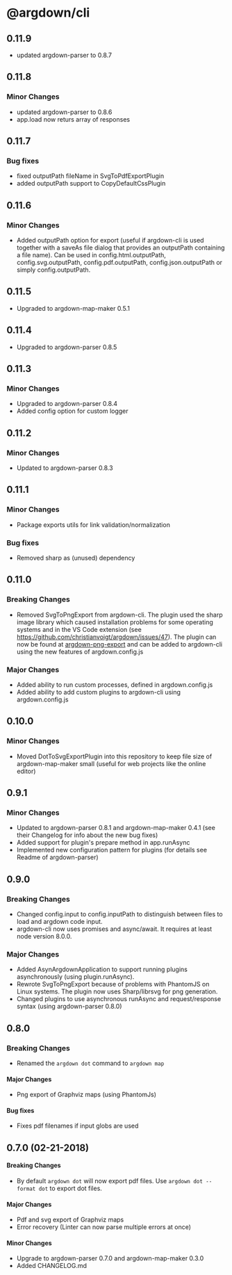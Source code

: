 # @argdown/cli

## 0.11.9

* updated argdown-parser to 0.8.7

## 0.11.8

### Minor Changes

* updated argdown-parser to 0.8.6
* app.load now returs array of responses

## 0.11.7

### Bug fixes

* fixed outputPath fileName in SvgToPdfExportPlugin
* added outputPath support to CopyDefaultCssPlugin

## 0.11.6

### Minor Changes

* Added outputPath option for export (useful if argdown-cli is used together with a saveAs file dialog that provides an outputPath containing a file name). Can be used in config.html.outputPath, config.svg.outputPath, config.pdf.outputPath, config.json.outputPath or simply config.outputPath.

## 0.11.5

* Upgraded to argdown-map-maker 0.5.1

## 0.11.4

* Upgraded to argdown-parser 0.8.5

## 0.11.3

### Minor Changes

* Upgraded to argdown-parser 0.8.4
* Added config option for custom logger

## 0.11.2

### Minor Changes

* Updated to argdown-parser 0.8.3

## 0.11.1

### Minor Changes

* Package exports utils for link validation/normalization

### Bug fixes

* Removed sharp as (unused) dependency

## 0.11.0

### Breaking Changes

* Removed SvgToPngExport from argdown-cli. The plugin used the sharp image library which caused installation problems for some operating systems and in the VS Code extension (see https://github.com/christianvoigt/argdown/issues/47). The plugin can now be found at [argdown-png-export](https://github.com/christianvoigt/argdown-png-export) and can be added to argdown-cli using the new features of argdown.config.js

### Major Changes

* Added ability to run custom processes, defined in argdown.config.js
* Added ability to add custom plugins to argdown-cli using argdown.config.js

## 0.10.0

### Minor Changes

* Moved DotToSvgExportPlugin into this repository to keep file size of argdown-map-maker small (useful for web projects like the online editor)

## 0.9.1

### Minor Changes

* Updated to argdown-parser 0.8.1 and argdown-map-maker 0.4.1 (see their Changelog for info about the new bug fixes)
* Added support for plugin's prepare method in app.runAsync
* Implemented new configuration pattern for plugins (for details see Readme of argdown-parser)

## 0.9.0

### Breaking Changes

* Changed config.input to config.inputPath to distinguish between files to load and argdown code input.
* argdown-cli now uses promises and async/await. It requires at least node version 8.0.0.

### Major Changes

* Added AsynArgdownApplication to support running plugins asynchronously (using plugin.runAsync).
* Rewrote SvgToPngExport because of problems with PhantomJS on Linux systems. The plugin now uses Sharp/librsvg for png generation.
* Changed plugins to use asynchronous runAsync and request/response syntax (using argdown-parser 0.8.0)

## 0.8.0

### Breaking Changes

* Renamed the `argdown dot` command to `argdown map`

#### Major Changes

* Png export of Graphviz maps (using PhantomJs)

#### Bug fixes

* Fixes pdf filenames if input globs are used

## 0.7.0 (02-21-2018)

#### Breaking Changes

* By default `argdown dot` will now export pdf files. Use `argdown dot --format dot` to export dot files.

#### Major Changes

* Pdf and svg export of Graphviz maps
* Error recovery (Linter can now parse multiple errors at once)

#### Minor Changes

* Upgrade to argdown-parser 0.7.0 and argdown-map-maker 0.3.0
* Added CHANGELOG.md
